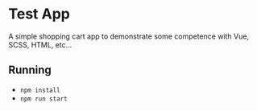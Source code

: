 # Test App

A simple shopping cart app to demonstrate some competence with Vue, SCSS, HTML, etc... 

## Running

* `npm install`
* `npm run start`

